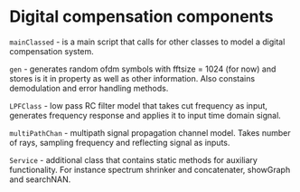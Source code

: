 # Digital compensation components

`mainClassed` - is a main script that calls for other classes to model a digital compensation system.

`gen` - generates random ofdm symbols with fftsize = 1024 (for now) and stores is it in property as well as other information. Also constains demodulation and
error handling methods.

`LPFClass` - low pass RC filter model that takes cut frequency as input, generates frequency response and applies it to input time domain signal.

`multiPathChan` - multipath signal propagation channel model. Takes number of rays, sampling frequency and reflecting signal as inputs.

`Service` - additional class that contains static methods for auxiliary functionality. For instance spectrum shrinker and concatenater, showGraph and searchNAN.
